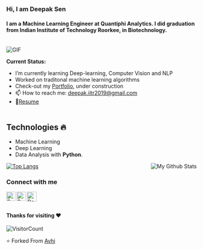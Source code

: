 ### Hi, I am Deepak Sen
#### I am a Machine Learning Engineer at Quantiphi Analytics. I did graduation from Indian Institute of Technology Roorkee, in Biotechnology.
 <br>
 <img align="center" alt="GIF" src="https://media.giphy.com/media/XZmKxVonMxeY8oTKR6/giphy.gif" />
 
**Current Status:**

- I’m currently learning Deep-learning, Computer Vision and NLP
- Worked on traditonal machine learning algorithms
- Check-out my [Portfolio](https://deepaksen1996.github.io/), under construction
- 📫 How to reach me: deepak.iitr2019@gmail.com
- 📝[Resume](https://drive.google.com/file/d/1kS_SWVdnhJGb5vW0o7XP5aKVbmE2yrNm/view?usp=sharing)
<br><br>
## Technologies :fire:
- Machine Learning
- Deep Learning
- Data Analysis with **Python**.



[![Top Langs](https://github-readme-stats.vercel.app/api/top-langs/?username=deepaksen1996)](https://github.com/anuraghazra/github-readme-stats)
<img align="right" src="https://github-readme-stats.vercel.app/api?username=deepaksen1996&&show_icons=true&theme=radical&count_private=true&include_all_commits=true" alt="My Github Stats">

### Connect with me 
  <a href="https://www.linkedin.com/in/avhishek-biswas-354858144/">
    <img align="left" alt="Deepak Sen | Linkedin" width="24px" src="https://github.com/TheDudeThatCode/TheDudeThatCode/blob/master/Assets/Linkedin.svg" />
  </a>
  <a href="https://www.instagram.com/the_phantom_menace19/">
    <img align="left" alt="Deepak Sen | Instagram" width="24px" src="https://github.com/TheDudeThatCode/TheDudeThatCode/blob/master/Assets/Instagram.svg" />
  </a>
  <a href="mailto:deepak.iitr2019@gmail.com">
    <img align="left" alt="Deepak Sen | Gmail" width="26px" src="https://github.com/TheDudeThatCode/TheDudeThatCode/blob/master/Assets/Gmail.svg" />
  </a>

<br><br>

#### Thanks for visiting :heart:
![VisitorCount](https://profile-counter.glitch.me/deepaksen1996/count.svg)

⭐️ Forked From [Avhi](https://github.com/abiswas100)

